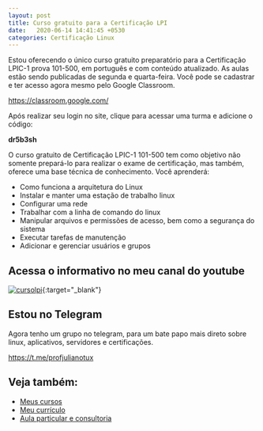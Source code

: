 ```yaml
---
layout: post
title: Curso gratuito para a Certificação LPI
date:   2020-06-14 14:41:45 +0530
categories: Certificação Linux
---
```


Estou oferecendo o único curso gratuito preparatório para a Certificação LPIC-1 prova 101-500, em português e com conteúdo atualizado. As aulas estão sendo publicadas de segunda e quarta-feira. Você pode se cadastrar e ter acesso agora mesmo pelo Google Classroom.


<https://classroom.google.com/>
<!-- more -->

Após realizar seu login no site, clique para acessar uma turma e adicione o código:

**dr5b3sh**

O curso gratuito de Certificação LPIC-1 101-500 tem como objetivo não somente prepará-lo para realizar o exame de certificação, mas também, oferece uma base técnica de conhecimento. Você aprenderá:

- Como funciona a arquitetura do Linux
- Instalar e manter uma estação de trabalho linux
- Configurar uma rede
- Trabalhar com a linha de comando do linux
- Manipular arquivos e permissões de acesso, bem como a segurança do sistema
- Executar tarefas de manutenção
- Adicionar e gerenciar usuários e grupos

## Acessa o informativo no meu canal do youtube

[![cursolpi](http://img.youtube.com/vi/hLN9gVkIJcg/0.jpg)](http://www.youtube.com/watch?v=hLN9gVkIJcg "cursolpi"){:target="_blank"}


## Estou no Telegram
Agora tenho um grupo no telegram, para um bate papo mais direto sobre linux, aplicativos, servidores e certificações.

<https://t.me/profjulianotux>


## Veja também:
- [Meus cursos](https://profjulianoramos.github.io/cursos/)
- [Meu currículo](https://profjulianoramos.github.io/curriculo/)
- [Aula particular e consultoria](https://profjulianoramos.github.io/consultoria/)